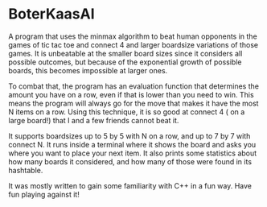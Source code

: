 # BoterKaasAI
A program that uses the minmax algorithm to beat human opponents in the games of tic tac toe and connect 4 and larger boardsize variations of those games. It is unbeatable at the smaller board sizes since it considers all possible outcomes, but because of the exponential growth of possible boards, this becomes impossible at larger ones.

To combat that, the program has an evaluation function that determines the amount you have on a row, even if that is lower than you need to win. This means the program will always go for the move that makes it have the most N items on a row. Using this technique, it is so good at connect 4 ( on a large board!) that I and a few friends cannot beat it.

It supports boardsizes up to 5 by 5 with N on a row, and up to 7 by 7 with connect N. It runs inside a terminal where it shows the board and asks you where you want to place your next item. It also prints some statistics about how many boards it considered, and how many of those were found in its hashtable.

It was mostly written to gain some familiarity with C++ in a fun way. Have fun playing against it!
